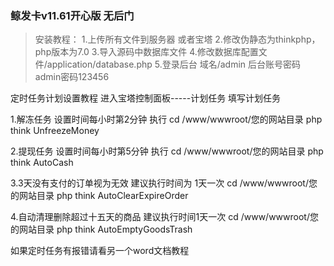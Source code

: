### 鲸发卡v11.61开心版 无后门

> 安装教程：
    1.上传所有文件到服务器 或者宝塔
    2.修改伪静态为thinkphp，php版本为7.0
    3.导入源码中数据库文件
    4.修改数据库配置文件/application/database.php
    5.登录后台 域名/admin
后台账号密码admin密码123456

定时任务计划设置教程
进入宝塔控制面板-----计划任务  填写计划任务

1.解冻任务 设置时间每小时第2分钟 执行
cd /www/wwwroot/您的网站目录
php think UnfreezeMoney

2.提现任务 设置时间每小时第5分钟 执行
cd /www/wwwroot/您的网站目录
php think AutoCash

3.3天没有支付的订单视为无效 建议执行时间为 1天一次
cd /www/wwwroot/您的网站目录
php think AutoClearExpireOrder

4.自动清理删除超过十五天的商品 建议执行时间1天一次
cd /www/wwwroot/您的网站目录
php think AutoEmptyGoodsTrash

如果定时任务有报错请看另一个word文档教程
